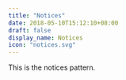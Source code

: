```yaml
---
title: "Notices"
date: 2018-05-10T15:12:10+08:00
draft: false
display_name: Notices
icon: "notices.svg"
---
```


This is the notices pattern.